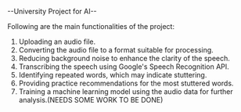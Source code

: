 --University Project for AI--

Following are the main functionalities of the project:

   1) Uploading an audio file.
   2) Converting the audio file to a format suitable for processing.
   3) Reducing background noise to enhance the clarity of the speech.
   4) Transcribing the speech using Google's Speech Recognition API.
   5) Identifying repeated words, which may indicate stuttering.
   6) Providing practice recommendations for the most stuttered words.
   7) Training a machine learning model using the audio data for further analysis.(NEEDS SOME WORK TO BE DONE)
